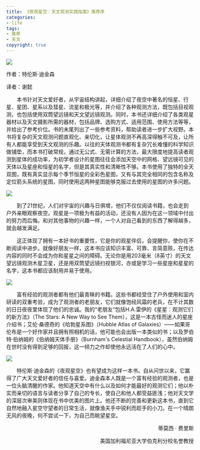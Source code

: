 ```yaml
---
title: 《夜观星空：天文观测实践指南》推荐序
categories: 
- life
tags: 
- 推荐
- 天文
copyright: true
---
```


![](https://test-1253489567.cos.ap-beijing.myqcloud.com/xingkong.png)

作者：特伦斯·迪金森

译者：谢懿

&emsp;&emsp;本书针对天文爱好者，从宇宙结构讲起，详细介绍了夜空中著名的恒星、行星、星团、星系以及彗星、流星和极光等，并介绍了各种观测方法，既包括目视观测，也包括使用双筒望远镜和天文望远镜观测。同时，本书还详细介绍了各类观星器材以及天文摄影所需的器材，包括品牌、选购方式、适用范围、使用方法等等，并给出了参考价位。书的末尾列出了一些参考资料，帮助读者进一步扩大视野。本书将复杂的天文观测问题直观化、亲切化，让星体观测不再高深得触不可及，让所有人都能享受到天文观测的乐趣。以往的天体观测书都有复杂冗长难懂的科学知识做铺垫，而本书打破常规，通过无公式、无需计算的方法，最大限度地提高读者观测到星体的成功率，为初学者设计的星图往往会添加天空中的网格、望远镜可见的天体以及星座和恒星的名字，但是其真实性和清晰性不够。本书使用了独特的全天双图，既有真实显示每个季节恒星的全彩色星图，又有与其完全相同的包含名称及定位箭头系统的星图，同时使用这两种星图能够克服过去使用的星图的许多问题。

![](https://test-1253489567.cos.ap-beijing.myqcloud.com/u%3D3548692211%2C2674122797%26fm%3D27%26gp%3D0.jpg)

&emsp;&emsp;到了21世纪，人们对宇宙的兴趣与日俱增，他们不仅仅阅读书籍，也会走到户外亲眼观察夜空。观星是一项极为有益的活动，还没有人因为在这一领域中付出的努力而后悔。和对其他事物的兴趣一样，一个人对自己看到的东西了解得越多，就会越发满足。

&emsp;&emsp;这正体现了拥有一本好书的重要性，它是你的观星伴侣，会提醒你，使你在不断阅读中进步。就像好朋友一样，这本书应该知识丰富、可靠、言简意赅，在传达内容的同时不会成为你和星星之间的障碍。无论你是用203毫米（8英寸）的天文望远镜观测木星卫星，还是用双筒望远镜扫视银河，亦或是学习一些星座和星星的名字，这本书都应该耐用并易于使用。

![](https://test-1253489567.cos.ap-beijing.myqcloud.com/M42.png)

&emsp;&emsp;富有经验的观测者都有他们最青睐的书籍。这些书都经受住了户外使用和室内研读的双重考验，成为了观测者的老朋友，它们就像饱经风霜的老兵，在不计其数的日日夜夜里体现了他们的忠诚。我的“老朋友”包括H.A.雷伊的《星星：观测它们的新方法》（The Stars: A New Way to See Them），这是一本古怪而迷人的星座介绍书；艾伦·桑德奇的《哈勃星系图》（Hubble Atlas of Galaxies）——如果哥伦布是一个好作家并且拥有照相机的话，他可能也会出版一本类似的书；以及罗伯特·伯纳姆的《伯纳姆天体手册》（Burnham's Celestial Handbook），虽然伯纳姆在世时没有得到足够的回报，这一倾力之作却使他永远活在了人们的心中。

![](https://test-1253489567.cos.ap-beijing.myqcloud.com/M31.png)

&emsp;&emsp;特伦斯·迪金森的《夜观星空》也有望成为这样一本书。自从问世以来，它赢得了广大天文爱好者的信任与喜爱。迪金森本人既是一个富有经验的观测者，也是一位头脑清醒的作家。他知道天空中有什么以及如何才能最好的观测它们；他以朴实而亲切的语言与读者分享了自己的专长，使自己和他人都受益匪浅；他对天文学的深层次审美则体现在书中优美的图片上。他还不断的完善和更新这本书，直到它自然地融入星空守望者的日常生活，就像渔夫手中锐利而趁手的小刀。在一个晴朗无风的夜晚，何不尝试一下，为自己而眺望星空。

<p align="right">蒂莫西 · 费里斯</p>

<p align="right">美国加利福尼亚大学伯克利分校名誉教授</p>



